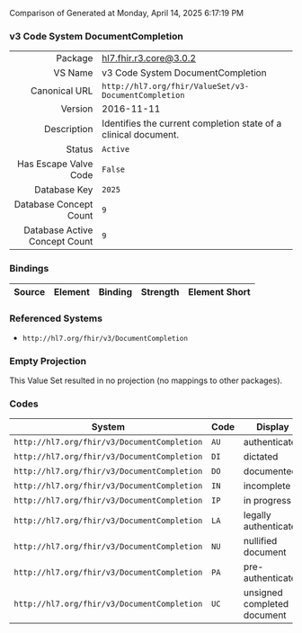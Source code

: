 Comparison of 
Generated at Monday, April 14, 2025 6:17:19 PM

### v3 Code System DocumentCompletion

|      |     |
| ---: | --- |
| Package | hl7.fhir.r3.core@3.0.2 |
| VS Name | v3 Code System DocumentCompletion |
| Canonical URL | `http://hl7.org/fhir/ValueSet/v3-DocumentCompletion` |
| Version | 2016-11-11 |
| Description | Identifies the current completion state of a clinical document. |
| Status | `Active` |
| Has Escape Valve Code | `False` |
| Database Key | `2025` |
| Database Concept Count | `9` |
| Database Active Concept Count | `9` |
### Bindings

| Source | Element | Binding | Strength | Element Short |
| ------ | ------- | ------- | -------- | ------------- |

### Referenced Systems

* `http://hl7.org/fhir/v3/DocumentCompletion`
### Empty Projection

This Value Set resulted in no projection (no mappings to other packages).

### Codes

| System | Code | Display |
| ------ | ---- | ------- |
| `http://hl7.org/fhir/v3/DocumentCompletion` | `AU` | authenticated |
| `http://hl7.org/fhir/v3/DocumentCompletion` | `DI` | dictated |
| `http://hl7.org/fhir/v3/DocumentCompletion` | `DO` | documented |
| `http://hl7.org/fhir/v3/DocumentCompletion` | `IN` | incomplete |
| `http://hl7.org/fhir/v3/DocumentCompletion` | `IP` | in progress |
| `http://hl7.org/fhir/v3/DocumentCompletion` | `LA` | legally authenticated |
| `http://hl7.org/fhir/v3/DocumentCompletion` | `NU` | nullified document |
| `http://hl7.org/fhir/v3/DocumentCompletion` | `PA` | pre-authenticated |
| `http://hl7.org/fhir/v3/DocumentCompletion` | `UC` | unsigned completed document |
